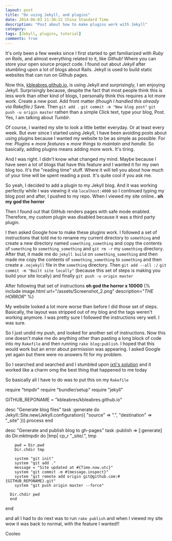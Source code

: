 ```yaml
---
layout: post
title: "On using Jekyll, and plugins"
date: 2014-06-03 21:30:22 China Standard Time
description: "Post about how to make plugins work with Jekyll"
category:
tags: [Jekyll, plugins, tutorial]
comments: true
---
```


It's only been a few weeks since I first started to get familiarized with *Ruby on Rails*, and almost everything related to it, like *Github!* Where you can store your open source project code. I found out about *Jekyll* after stumbling upon a lot of blogs about Rails. Jekyll is used to build static websites that can run on Github pages.

Now this, [kbleabres.github.io](https://kbleabres.github.io), is using Jekyll and surprisingly, I am enjoying Jekyll. Surprisingly because, despite the fact that most people think this is less work than other kind of blogs, I personally think this requires a lot more work. Create a new post. Add front matter *(though I handled this already via Rakefile.)* Save. Then `git add .` `git commit -m "New blog post"` `git push -u origin master`  rathen than a simple Click text, type your blog, Post. Yes, I am talking about *Tumblr*.

Of course, I wanted my site to look a little better everyday. Or at least every week. But ever since I started using Jekyll, I have been avoiding posts about using plugins because I wanted my website to be as simple as possible. For me: *Plugins* **=** *more features* **=** *more things to maintain and handle.* So basically, adding plugins means adding more work. It's tiring.

And I was right. I didn't know what changed my mind. Maybe because I have seen a lot of blogs that have this feature and I wanted it for my own blog too. It's the "reading time" stuff. Where it will tell you about how much of your time will be spent reading a post. It's quite cool if you ask me.

So yeah, I decided to add a plugin to my Jekyll blog. And it was working perfectly while I was viewing it via `localhost:4000` so I continued typing my blog post and after, I pushed to my repo. When I viewed my site online.. **oh my god the horror**

Then I found out that GitHub renders pages with safe mode enabled. Therefore, my custom plugin was disabled because it was a third party plugin.

I then asked Google how to make these plugins work. I followed a set of instructions that told me to rename my current directory to `something` and create a new directory named `something_something` and copy the contents of `something` to `something_something` and `git rm -r` my `something` directory. After that, it made me do `jekyll build` on `something_something` and then made me copy the contents of `something_something` to `something` and then create a `.nojekyll` file in the `something` directory. Then `git add --all :/` `git commit -m "Built site locally"` (because this set of steps is making you build your site locally) and finally `git push -u origin master`

After following that set of instructions **oh god the horror x 10000**
{% include image.html url="/assets/Screenshot_2.png" description="<em>THE HORROR</em>" %}

My website looked a lot more worse than before I did those set of steps. Basically, the layout was stripped out of my blog and the tags weren't working anymore. I was pretty sure I followed the instructions very well. I was sure.

So I just undid my push, and looked for another set of instructions. Now this one doesn't make me do anything other than pasting a long block of code into my `Rakefile` and then running `rake blog:publish`. I hoped that this would work but an error about permission was appearing. I asked Google yet again but there were no answers fit for my problem.

So I searched and searched and I stumbled upon [ixti's solution](http://ixti.net/software/2013/01/28/using-jekyll-plugins-on-github-pages.html) and it worked like a charm omg the best thing that happened to me today

So basically all I have to do was to put this on my `Rakefile`

  require "tmpdir"
  require "bundler/setup"
  require "jekyll"

  GITHUB_REPONAME = "kbleabres/kbleabres.github.io"

  desc "Generate blog files"
  task :generate do
      Jekyll::Site.new(Jekyll.configuration({
        "source"      => ".",
        "destination" => "_site"
      })).process
  end

  desc "Generate and publish blog to gh-pages"
  task :publish => [:generate] do
      Dir.mktmpdir do |tmp|
        cp_r "_site/.", tmp

        pwd = Dir.pwd
        Dir.chdir tmp

        system "git init"
        system "git add ."
        message = "Site updated at #{Time.now.utc}"
        system "git commit -m #{message.inspect}"
        system "git remote add origin git@github.com:#{GITHUB_REPONAME}.git"
        system "git push origin master --force"

      Dir.chdir pwd
      end
  end

and all I had to do next was to run `rake publish` and when I viewed my site wow it was back to normal, with the feature I wanted!!

Cooleo
